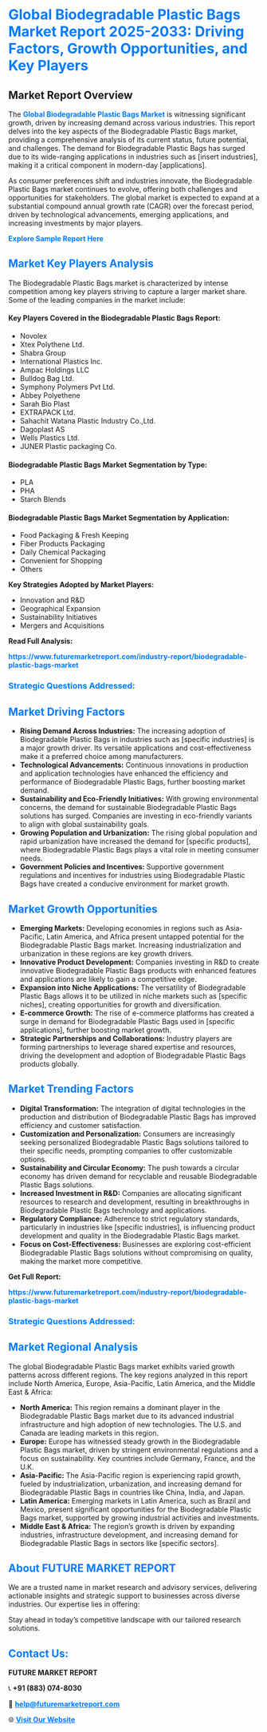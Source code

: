 <h1 style="color: #007BFF;">Global Biodegradable Plastic Bags Market Report 2025-2033: Driving Factors, Growth Opportunities, and Key Players</h1>

<section id="overview">
<h2>Market Report Overview</h2>
<p>The <a href="https://www.futuremarketreport.com/industry-report/biodegradable-plastic-bags-market" style="color: #007BFF; text-decoration: none;"><strong>Global Biodegradable Plastic Bags Market</strong></a> is witnessing significant growth, driven by increasing demand across various industries. This report delves into the key aspects of the Biodegradable Plastic Bags market, providing a comprehensive analysis of its current status, future potential, and challenges. The demand for Biodegradable Plastic Bags has surged due to its wide-ranging applications in industries such as [insert industries], making it a critical component in modern-day [applications].</p>
<p>As consumer preferences shift and industries innovate, the Biodegradable Plastic Bags market continues to evolve, offering both challenges and opportunities for stakeholders. The global market is expected to expand at a substantial compound annual growth rate (CAGR) over the forecast period, driven by technological advancements, emerging applications, and increasing investments by major players.</p>
</section>

<section id="overview">
<p><a href="https://www.futuremarketreport.com/request-sample/reportId=86942" style="color: #007BFF; text-decoration: none;"><strong>Explore Sample Report Here</strong></a></p>
</section>

<section id="key-players">
<h2 style="color: #007BFF;">Market Key Players Analysis</h2>
<p>The Biodegradable Plastic Bags market is characterized by intense competition among key players striving to capture a larger market share. Some of the leading companies in the market include:</p>
<h4>Key Players Covered in the Biodegradable Plastic Bags Report:</h4>
<ul><li>Novolex</li><li>Xtex Polythene Ltd.</li><li>Shabra Group</li><li>International Plastics Inc.</li><li>Ampac Holdings LLC</li><li>Bulldog Bag Ltd.</li><li>Symphony Polymers Pvt Ltd.</li><li>Abbey Polyethene</li><li>Sarah Bio Plast</li><li>EXTRAPACK Ltd.</li><li>Sahachit Watana Plastic Industry Co.,Ltd.</li><li>Dagoplast AS</li><li>Wells Plastics Ltd.</li><li>JUNER Plastic packaging Co.</li></ul>
<h4>Biodegradable Plastic Bags Market Segmentation by Type:</h4>
<ul><li>PLA</li><li>PHA</li><li>Starch Blends</li></ul>

<h4>Biodegradable Plastic Bags Market Segmentation by Application:</h4>
<ul><li>Food Packaging &amp; Fresh Keeping</li><li>Fiber Products Packaging</li><li>Daily Chemical Packaging</li><li>Convenient for Shopping</li><li>Others</li></ul>
<p><strong>Key Strategies Adopted by Market Players:</strong></p>
<ul>
<li>Innovation and R&D</li>
<li>Geographical Expansion</li>
<li>Sustainability Initiatives</li>
<li>Mergers and Acquisitions</li>
</ul>
</section>

<section>
<p><strong>Read Full Analysis: </strong></p><a href="https://www.futuremarketreport.com/industry-report/biodegradable-plastic-bags-market" style="color: #007BFF; text-decoration: none;"><strong>https://www.futuremarketreport.com/industry-report/biodegradable-plastic-bags-market</strong></a>
<h3 style="color: #007BFF;">Strategic Questions Addressed:</h3>
</section>

<section id="driving-factors">
<h2 style="color: #007BFF;">Market Driving Factors</h2>
<ul>
<li><strong>Rising Demand Across Industries:</strong> The increasing adoption of Biodegradable Plastic Bags in industries such as [specific industries] is a major growth driver. Its versatile applications and cost-effectiveness make it a preferred choice among manufacturers.</li>
<li><strong>Technological Advancements:</strong> Continuous innovations in production and application technologies have enhanced the efficiency and performance of Biodegradable Plastic Bags, further boosting market demand.</li>
<li><strong>Sustainability and Eco-Friendly Initiatives:</strong> With growing environmental concerns, the demand for sustainable Biodegradable Plastic Bags solutions has surged. Companies are investing in eco-friendly variants to align with global sustainability goals.</li>
<li><strong>Growing Population and Urbanization:</strong> The rising global population and rapid urbanization have increased the demand for [specific products], where Biodegradable Plastic Bags plays a vital role in meeting consumer needs.</li>
<li><strong>Government Policies and Incentives:</strong> Supportive government regulations and incentives for industries using Biodegradable Plastic Bags have created a conducive environment for market growth.</li>
</ul>
</section>

<section id="growth-opportunities">
<h2 style="color: #007BFF;">Market Growth Opportunities</h2>
<ul>
<li><strong>Emerging Markets:</strong> Developing economies in regions such as Asia-Pacific, Latin America, and Africa present untapped potential for the Biodegradable Plastic Bags market. Increasing industrialization and urbanization in these regions are key growth drivers.</li>
<li><strong>Innovative Product Development:</strong> Companies investing in R&D to create innovative Biodegradable Plastic Bags products with enhanced features and applications are likely to gain a competitive edge.</li>
<li><strong>Expansion into Niche Applications:</strong> The versatility of Biodegradable Plastic Bags allows it to be utilized in niche markets such as [specific niches], creating opportunities for growth and diversification.</li>
<li><strong>E-commerce Growth:</strong> The rise of e-commerce platforms has created a surge in demand for Biodegradable Plastic Bags used in [specific applications], further boosting market growth.</li>
<li><strong>Strategic Partnerships and Collaborations:</strong> Industry players are forming partnerships to leverage shared expertise and resources, driving the development and adoption of Biodegradable Plastic Bags products globally.</li>
</ul>
</section>

<section id="trending-factors">
<h2 style="color: #007BFF;">Market Trending Factors</h2>
<ul>
<li><strong>Digital Transformation:</strong> The integration of digital technologies in the production and distribution of Biodegradable Plastic Bags has improved efficiency and customer satisfaction.</li>
<li><strong>Customization and Personalization:</strong> Consumers are increasingly seeking personalized Biodegradable Plastic Bags solutions tailored to their specific needs, prompting companies to offer customizable options.</li>
<li><strong>Sustainability and Circular Economy:</strong> The push towards a circular economy has driven demand for recyclable and reusable Biodegradable Plastic Bags solutions.</li>
<li><strong>Increased Investment in R&D:</strong> Companies are allocating significant resources to research and development, resulting in breakthroughs in Biodegradable Plastic Bags technology and applications.</li>
<li><strong>Regulatory Compliance:</strong> Adherence to strict regulatory standards, particularly in industries like [specific industries], is influencing product development and quality in the Biodegradable Plastic Bags market.</li>
<li><strong>Focus on Cost-Effectiveness:</strong> Businesses are exploring cost-efficient Biodegradable Plastic Bags solutions without compromising on quality, making the market more competitive.</li>
</ul>
</section>

<section>
<p><strong>Get Full Report: </strong></p><a href="https://www.futuremarketreport.com/industry-report/biodegradable-plastic-bags-market" style="color: #007BFF; text-decoration: none;"><strong>https://www.futuremarketreport.com/industry-report/biodegradable-plastic-bags-market</strong></a>
<h3 style="color: #007BFF;">Strategic Questions Addressed:</h3>
</section>


<section id="regional-analysis">
<h2 style="color: #007BFF;">Market Regional Analysis</h2>
<p>The global Biodegradable Plastic Bags market exhibits varied growth patterns across different regions. The key regions analyzed in this report include North America, Europe, Asia-Pacific, Latin America, and the Middle East & Africa:</p>
<ul>
<li><strong>North America:</strong> This region remains a dominant player in the Biodegradable Plastic Bags market due to its advanced industrial infrastructure and high adoption of new technologies. The U.S. and Canada are leading markets in this region.</li>
<li><strong>Europe:</strong> Europe has witnessed steady growth in the Biodegradable Plastic Bags market, driven by stringent environmental regulations and a focus on sustainability. Key countries include Germany, France, and the U.K.</li>
<li><strong>Asia-Pacific:</strong> The Asia-Pacific region is experiencing rapid growth, fueled by industrialization, urbanization, and increasing demand for Biodegradable Plastic Bags in countries like China, India, and Japan.</li>
<li><strong>Latin America:</strong> Emerging markets in Latin America, such as Brazil and Mexico, present significant opportunities for the Biodegradable Plastic Bags market, supported by growing industrial activities and investments.</li>
<li><strong>Middle East & Africa:</strong> The region’s growth is driven by expanding industries, infrastructure development, and increasing demand for Biodegradable Plastic Bags in sectors like [specific sectors].</li>
</ul>
</section>

<footer>
<h2 style="color: #007BFF;">About FUTURE MARKET REPORT</h2>
<p>We are a trusted name in market research and advisory services, delivering actionable insights and strategic support to businesses across diverse industries. Our expertise lies in offering:</p>

<p>Stay ahead in today’s competitive landscape with our tailored research solutions.</p>

<h2 style="color: #007BFF;">Contact Us:</h2>
<p><strong>FUTURE MARKET REPORT</strong></p>
<p>📞 <strong>+91 (883) 074-8030</strong></p>
<p>📧 <strong><a href="mailto:help@futuremarketreport.com" style="color: #007BFF;">help@futuremarketreport.com</a></strong></p>
<p>🌐 <strong><a href="https://www.futuremarketreport.com/" style="color: #007BFF;">Visit Our Website</a></strong></p>
</footer>
